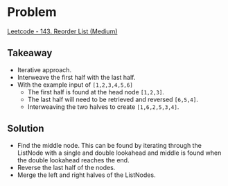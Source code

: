 # Problem
[Leetcode - 143. Reorder List (Medium)](https://leetcode.com/problems/reorder-list/)

## Takeaway
- Iterative approach.
- Interweave the first half with the last half.
- With the example input of `[1,2,3,4,5,6]`
  - The first half is found at the head node `[1,2,3]`.
  - The last half will need to be retrieved and reversed `[6,5,4]`.
  - Interweaving the two halves to create `[1,6,2,5,3,4]`.

## Solution
- Find the middle node. This can be found by iterating through the ListNode with a single and double lookahead and middle is found when the double lookahead reaches the end.
- Reverse the last half of the nodes.
- Merge the left and right halves of the ListNodes.
